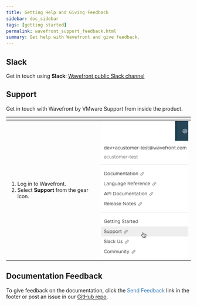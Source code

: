 ```yaml
---
title: Getting Help and Giving Feedback
sidebar: doc_sidebar
tags: [getting started]
permalink: wavefront_support_feedback.html
summary: Get help with Wavefront and give feedback.
---
```



## Slack
Get in touch using **Slack**: [Wavefront public Slack channel](http://www.wavefront.com/join-public-slack)

## Support
Get in touch with Wavefront by VMware Support from inside the product.

<table style="width: 100%;">
<tbody>
<thead>
<tr><th width="50"> </th><th width="50%"> </th></tr>
</thead>
<tr><td>
<ol>
<li>Log in to Wavefront. </li>
<li>Select <strong>Support</strong> from the gear icon. </li>
</ol>
</td>
<td>
<img src="/images/get_support.png" alt="support menu item">
</td></tr>
</tbody>
</table>


## Documentation Feedback
To give feedback on the documentation, click the <span style="color:#337AB7"><i class="fa fa-envelope-o"></i> Send Feedback</span> link in the footer or post an issue in our <a href="{{site.github_issues_path}}">GitHub repo</a>.
